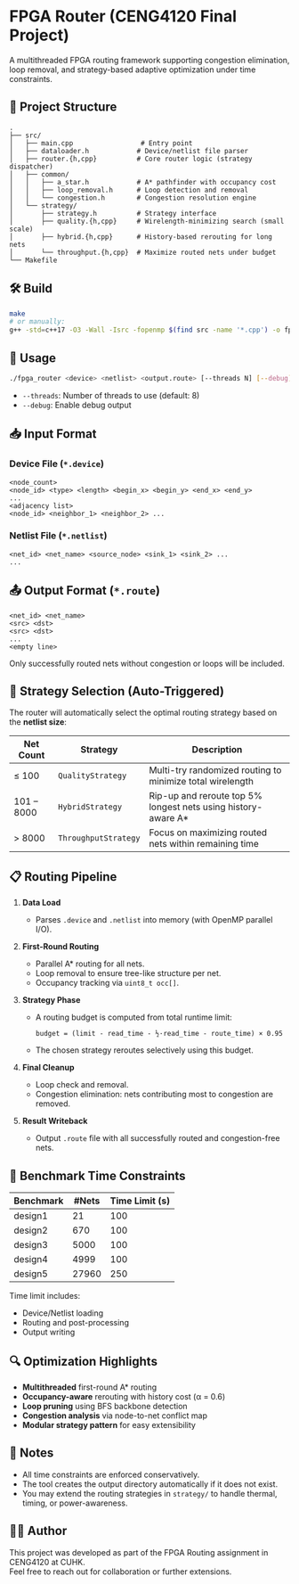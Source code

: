 # FPGA Router (CENG4120 Final Project)

A multithreaded FPGA routing framework supporting congestion elimination, loop removal, and strategy-based adaptive optimization under time constraints.

## 📂 Project Structure

```
.
├── src/
│   ├── main.cpp                 # Entry point
│   ├── dataloader.h            # Device/netlist file parser
│   ├── router.{h,cpp}          # Core router logic (strategy dispatcher)
│   ├── common/
│   │   ├── a_star.h            # A* pathfinder with occupancy cost
│   │   ├── loop_removal.h      # Loop detection and removal
│   │   └── congestion.h        # Congestion resolution engine
│   └── strategy/
│       ├── strategy.h          # Strategy interface
│       ├── quality.{h,cpp}     # Wirelength-minimizing search (small scale)
│       ├── hybrid.{h,cpp}      # History-based rerouting for long nets
│       └── throughput.{h,cpp}  # Maximize routed nets under budget
└── Makefile
```

## 🛠️ Build

```bash
make
# or manually:
g++ -std=c++17 -O3 -Wall -Isrc -fopenmp $(find src -name '*.cpp') -o fpga_router
```

## 🚀 Usage

```bash
./fpga_router <device> <netlist> <output.route> [--threads N] [--debug]
```

- `--threads`: Number of threads to use (default: 8)
- `--debug`: Enable debug output

## 📥 Input Format

### Device File (`*.device`)

```
<node_count>
<node_id> <type> <length> <begin_x> <begin_y> <end_x> <end_y>
...
<adjacency list>
<node_id> <neighbor_1> <neighbor_2> ...
```

### Netlist File (`*.netlist`)

```
<net_id> <net_name> <source_node> <sink_1> <sink_2> ...
...
```

## 📤 Output Format (`*.route`)

```
<net_id> <net_name>
<src> <dst>
<src> <dst>
...
<empty line>
```

Only successfully routed nets without congestion or loops will be included.

## 🧠 Strategy Selection (Auto-Triggered)

The router will automatically select the optimal routing strategy based on the **netlist size**:

| Net Count        | Strategy           | Description |
|------------------|--------------------|-------------|
| ≤ 100            | `QualityStrategy`  | Multi-try randomized routing to minimize total wirelength |
| 101 – 8000       | `HybridStrategy`   | Rip-up and reroute top 5% longest nets using history-aware A* |
| > 8000           | `ThroughputStrategy` | Focus on maximizing routed nets within remaining time |

## 📋 Routing Pipeline

1. **Data Load**
   - Parses `.device` and `.netlist` into memory (with OpenMP parallel I/O).

2. **First-Round Routing**
   - Parallel A* routing for all nets.
   - Loop removal to ensure tree-like structure per net.
   - Occupancy tracking via `uint8_t occ[]`.

3. **Strategy Phase**
   - A routing budget is computed from total runtime limit:
     ```
     budget = (limit - read_time - ½·read_time - route_time) × 0.95
     ```
   - The chosen strategy reroutes selectively using this budget.

4. **Final Cleanup**
   - Loop check and removal.
   - Congestion elimination: nets contributing most to congestion are removed.

5. **Result Writeback**
   - Output `.route` file with all successfully routed and congestion-free nets.

## 🧪 Benchmark Time Constraints

| Benchmark     | #Nets   | Time Limit (s) |
|---------------|---------|----------------|
| design1       | 21      | 100            |
| design2       | 670     | 100            |
| design3       | 5000    | 100            |
| design4       | 4999    | 100            |
| design5       | 27960   | 250            |

Time limit includes:
- Device/Netlist loading
- Routing and post-processing
- Output writing

## 🔍 Optimization Highlights

- **Multithreaded** first-round A* routing
- **Occupancy-aware** rerouting with history cost (α = 0.6)
- **Loop pruning** using BFS backbone detection
- **Congestion analysis** via node-to-net conflict map
- **Modular strategy pattern** for easy extensibility

## 📌 Notes

- All time constraints are enforced conservatively.
- The tool creates the output directory automatically if it does not exist.
- You may extend the routing strategies in `strategy/` to handle thermal, timing, or power-awareness.

## 👨‍💻 Author

This project was developed as part of the FPGA Routing assignment in CENG4120 at CUHK.  
Feel free to reach out for collaboration or further extensions.
